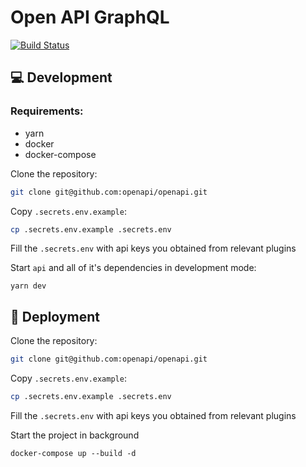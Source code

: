 # Open API GraphQL
[![Build Status](https://travis-ci.com/openapi/openapi.svg?branch=master)](https://travis-ci.com/openapi/openapi)

## :computer: Development

### Requirements:
- yarn
- docker
- docker-compose

Clone the repository:
```sh
git clone git@github.com:openapi/openapi.git
```

Copy `.secrets.env.example`:
```sh
cp .secrets.env.example .secrets.env
```

Fill the `.secrets.env` with api keys you obtained from relevant plugins

Start `api` and all of it's dependencies in development mode:
```
yarn dev
```

## :rocket: Deployment

Clone the repository:
```sh
git clone git@github.com:openapi/openapi.git
```

Copy `.secrets.env.example`:
```sh
cp .secrets.env.example .secrets.env
```

Fill the `.secrets.env` with api keys you obtained from relevant plugins

Start the project in background
```
docker-compose up --build -d
```
